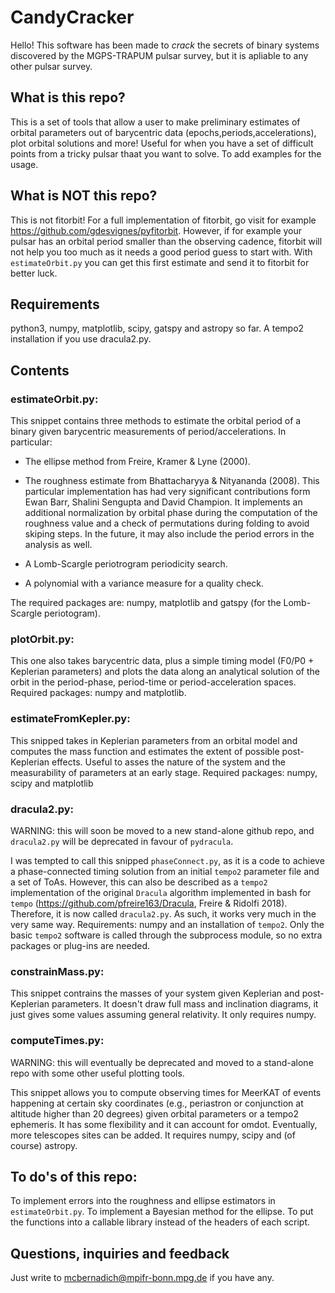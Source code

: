 # CandyCracker

Hello! This software has been made to *crack* the secrets of binary systems discovered by the MGPS-TRAPUM pulsar survey, but it is apliable to any other pulsar survey.

## What is this repo?

This is a set of tools that allow a user to make preliminary estimates of orbital parameters out of barycentric data (epochs,periods,accelerations), plot orbital solutions and more! Useful for when you have a set of difficult points from a tricky pulsar thaat you want to solve. To add examples for the usage.

## What is NOT this repo?

This is not fitorbit! For a full implementation of fitorbit, go visit for example https://github.com/gdesvignes/pyfitorbit. However, if for example your pulsar has an orbital period smaller than the observing cadence, fitorbit will not help you too much as it needs a good period guess to start with. With ```estimateOrbit.py``` you can get this first estimate and send it to fitorbit for better luck.

## Requirements

python3, numpy, matplotlib, scipy, gatspy and astropy so far.
A tempo2 installation if you use dracula2.py.

## Contents

### estimateOrbit.py:

This snippet contains three methods to estimate the orbital period of a binary given barycentric measurements of period/accelerations. In particular:

- The ellipse method from Freire, Kramer & Lyne (2000).

- The roughness estimate from Bhattacharyya & Nityananda (2008). This particular implementation has had very significant contributions form Ewan Barr, Shalini Sengupta and David Champion. It implements an additional normalization by orbital phase during the computation of the roughness value and a check of permutations during folding to avoid skiping steps. In the future, it may also include the period errors in the analysis as well.

- A Lomb-Scargle periotrogram periodicity search.

- A polynomial with a variance measure for a quality check. 

The required packages are: numpy, matplotlib and gatspy (for the Lomb-Scargle periotogram).

### plotOrbit.py:

This one also takes barycentric data, plus a simple timing model (F0/P0 + Keplerian parameters) and plots the data along an analytical solution of the orbit in the period-phase, period-time or period-acceleration spaces. Required packages: numpy and matplotlib.

### estimateFromKepler.py:

This snipped takes in Keplerian parameters from an orbital model and computes the mass function and estimates the extent of possible post-Keplerian effects. Useful to asses the nature of the system and the measurability of parameters at an early stage. Required packages: numpy, scipy and matplotlib

### dracula2.py:

WARNING: this will soon be moved to a new stand-alone github repo, and ```dracula2.py``` will be deprecated in favour of ```pydracula```.

I was tempted to call this snipped ```phaseConnect.py```, as it is a code to achieve a phase-connected timing solution from an initial ```tempo2``` parameter file and a set of ToAs. However, this can also be described as a ```tempo2``` implementation of the original ```Dracula``` algorithm implemented in bash for ```tempo``` (https://github.com/pfreire163/Dracula, Freire & Ridolfi 2018). Therefore, it is now called ```dracula2.py```. As such, it works very much in the very same way. Requirements: numpy and an installation of ```tempo2```. Only the basic ```tempo2``` software is called through the subprocess module, so no extra packages or plug-ins are needed.

### constrainMass.py:

This snippet contrains the masses of your system given Keplerian and post-Keplerian parameters. It doesn't draw full mass and inclination diagrams, it just gives some values assuming general relativity. It only requires numpy.

### computeTimes.py:

WARNING: this will eventually be deprecated and moved to a stand-alone repo with some other useful plotting tools.

This snippet allows you to compute observing times for MeerKAT of events happening at certain sky coordinates (e.g., periastron or conjunction at altitude higher than 20 degrees) given orbital parameters or a tempo2 ephemeris. It has some flexibility and it can account for omdot. Eventually, more telescopes sites can be added. It requires numpy, scipy and (of course) astropy.

## To do's of this repo:

To implement errors into the roughness and ellipse estimators in ```estimateOrbit.py```. To implement a Bayesian method for the ellipse. To put the functions into a callable library instead of the headers of each script.

## Questions, inquiries and feedback

Just write to mcbernadich@mpifr-bonn.mpg.de if you have any.